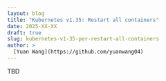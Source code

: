 ```yaml
---
layout: blog
title: "Kubernetes v1.35: Restart all containers"
date: 2025-XX-XX
draft: true
slug: kubernetes-v1-35-per-restart-all-containers
author: >
  [Yuan Wang](https://github.com/yuanwang04)
---
```


TBD